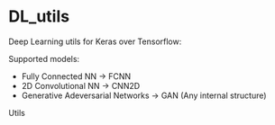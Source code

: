 # DL_utils
Deep Learning utils for Keras over Tensorflow:

Supported models:
- Fully Connected NN -> FCNN
- 2D Convolutional NN -> CNN2D
- Generative Adeversarial Networks -> GAN (Any internal structure)

Utils
